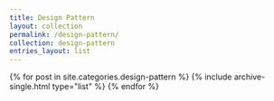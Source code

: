 ```yaml
---
title: Design Pattern
layout: collection
permalink: /design-pattern/
collection: design-pattern
entries_layout: list
---
```


<div class="grid__wrapper">
{% for post in site.categories.design-pattern %}
  {% include archive-single.html type="list" %}
{% endfor %}
</div>
